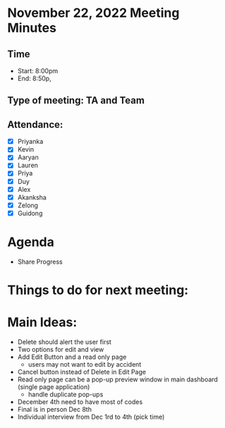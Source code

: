 <!-- Note taker: Guidong Luo-->

# November 22, 2022 Meeting Minutes

<!-- XX:XX AM/PM -->

## Time

- Start: 8:00pm
- End: 8:50p,

<!-- TA or team, etc.-->

## Type of meeting: TA and Team

<!-- [x] for present -->

## Attendance:

- [x] Priyanka
- [x] Kevin
- [x] Aaryan
- [x] Lauren
- [x] Priya
- [x] Duy
- [x] Alex
- [x] Akanksha
- [x] Zelong
- [x] Guidong

<!-- Topics for the meeting-->

# Agenda

- Share Progress

<!-- homework basically zzzz-->

# Things to do for next meeting:

<!-- what was discussed for each topic-->

# Main Ideas:

- Delete should alert the user first
- Two options for edit and view
- Add Edit Button and a read only page
  - users may not want to edit by accident
- Cancel button instead of Delete in Edit Page
- Read only page can be a pop-up preview window in main dashboard (single page application)
  - handle duplicate pop-ups
- December 4th need to have most of codes
- Final is in person Dec 8th
- Individual interview from Dec 1rd to 4th (pick time)
